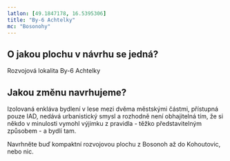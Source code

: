 ```yaml
---
latlon: [49.1847178, 16.5395306]
title: "By-6 Achtelky"
mc: "Bosonohy"
---
```


## O jakou plochu v návrhu se jedná?

Rozvojová lokalita By-6 Achtelky

## Jakou změnu navrhujeme?

Izolovaná enkláva bydlení v lese mezi dvěma městskými částmi, přístupná pouze IAD, nedává urbanistický smysl a rozhodně není obhajitelná tím, že si někdo v minulosti vymohl výjimku z pravidla - těžko představitelným způsobem - a bydlí tam.

Navrhněte buď kompaktní rozvojovou plochu z Bosonoh až do Kohoutovic, nebo nic.
